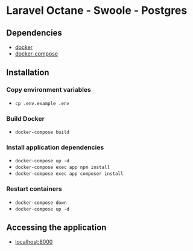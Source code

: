 # Laravel Octane - Swoole - Postgres 

## **Dependencies**

- [docker](https://www.docker.com)
- [docker-compose](https://docs.docker.com/compose/install)

## Installation

### Copy environment variables

- `cp .env.example .env`

### Build Docker

- `docker-compose build`

### Install application dependencies

- `docker-compose up -d`
- `docker-compose exec app npm install`
- `docker-compose exec app composer install`

### Restart containers

- `docker-compose down`
- `docker-compose up -d`

## Accessing the application

- [localhost:8000](http://localhost:8000)
